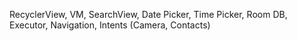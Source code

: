 RecyclerView, VM, SearchView, Date Picker, Time Picker, Room DB, Executor, Navigation, Intents (Camera, Contacts)
